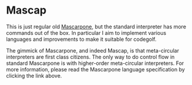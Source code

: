 # Mascap

This is just regular old [Mascarpone](https://github.com/catseye/Mascarpone), but the standard interpreter has more commands out of the box. In particular I aim to implement various languages and improvements to make it suitable for codegolf.

The gimmick of Mascarpone, and indeed Mascap, is that meta-circular interpreters are first class citizens. The only way to do control flow in standard Mascarpone is with higher-order meta-circular interpreters. For more information, please read the Mascarpone language specification by clicking the link above.
